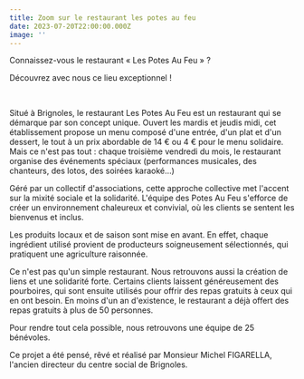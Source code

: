 ```yaml
---
title: Zoom sur le restaurant les potes au feu
date: 2023-07-20T22:00:00.000Z
image: ''
---
```


Connaissez-vous le restaurant « Les Potes Au Feu » ?

Découvrez avec nous ce lieu exceptionnel !

 

Situé à Brignoles, le restaurant Les Potes Au Feu est un restaurant qui se démarque par son concept unique. Ouvert les mardis et jeudis midi, cet établissement propose un menu composé d'une entrée, d'un plat et d'un dessert, le tout à un prix abordable de 14 € ou 4 € pour le menu solidaire. Mais ce n'est pas tout : chaque troisième vendredi du mois, le restaurant organise des événements spéciaux (performances musicales, des chanteurs, des lotos, des soirées karaoké…)

Géré par un collectif d'associations, cette approche collective met l'accent sur la mixité sociale et la solidarité. L'équipe des Potes Au Feu s'efforce de créer un environnement chaleureux et convivial, où les clients se sentent les bienvenus et inclus. 

Les produits locaux et de saison sont mise en avant. En effet, chaque ingrédient utilisé provient de producteurs soigneusement sélectionnés, qui pratiquent une agriculture raisonnée.

Ce n'est pas qu'un simple restaurant. Nous retrouvons aussi la création de liens et une solidarité forte. Certains clients laissent généreusement des pourboires, qui sont ensuite utilisés pour offrir des repas gratuits à ceux qui en ont besoin. En moins d'un an d'existence, le restaurant a déjà offert des repas gratuits à plus de 50 personnes.

Pour rendre tout cela possible, nous retrouvons une équipe de 25 bénévoles.

Ce projet a été pensé, rêvé et réalisé par Monsieur Michel FIGARELLA, l'ancien directeur du centre social de Brignoles. 
